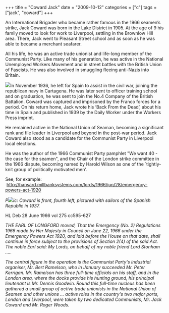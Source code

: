 +++
title = "Coward Jack"
date = "2009-10-12"
categories = ["c"]
tags = ["jack", "coward"]
+++

An International Brigader who became rather famous in the 1966 seamen’s strike, Jack Coward was born in the Lake District in 1905. At the age of 9 his family moved to look for work to Liverpool, settling in the Brownlow Hill area. There, Jack went to Pleasant Street school and as soon as he was able to became a merchant seafarer.

All his life, he was an active trade unionist and life-long member of the Communist Party. Like many of his generation, he was active in the National Unemployed Workers Movement and in street battles with the British Union of Fascists. He was also involved in smuggling fleeing anti-Nazis into Britain.

![](https://grahamstevenson.me.uk/wp-content/uploads/2009/10/74AC6DCF-FD0E-4848-9276-B0F1367B6DE1-199x300.jpeg)In November 1936, he left for Spain to assist in the civil war, joining the republican navy in Cartagena. He was later sent to officer training school and on graduation, he was sent to join the No.4 Company of the British Battalion. Coward was captured and imprisoned by the Franco forces for a period. On his return home, Jack wrote his ‘Back From the Dead’, about his time in Spain and published in 1939 by the Daily Worker under the Workers Press imprint.

He remained active in the National Union of Seaman, becoming a significant rank and file leader in Liverpool and beyond in the post-war period. Jack Coward also stood as a candidate for the Communist Party in Liverpool local elections.

He was the author of the 1966 Communist Party pamphlet "We want 40 - the case for the seamen", and the Chair of the London strike committee in the 1966 dispute, becoming named by Harold Wilson as one of the \`tightly-knit group of politically motivated men’.

See, for example:  http://hansard.millbanksystems.com/lords/1966/jun/28/emergency-powers-act-1920

_P![](https://grahamstevenson.me.uk/wp-content/uploads/2009/10/F6B496D3-FB95-4667-B02A-B8D36D9B6E23-218x300.jpeg)ic: Coward is front, fourth left, pictured with sailors of the Spanish Republic in 1937._

HL Deb 28 June 1966 vol 275 cc595-627

_THE EARL OF LONGFORD moved, That the Emergency (No. 2) Regulations 1966 made by Her Majesty in Council on June 22, 1966 under the Emergency Powers Act 1920, and laid before the House on that date, shall continue in force subject to the provisions of Section 2(4) of the said Act. The noble Earl said: My Lords, on behalf of my noble friend Lord Stonham ….._

_The central figure in the operation is the Communist Party's industrial organiser, Mr. Bert Ramelson, who in January succeeded Mr. Peter Kerrigan. Mr. Ramelson has three full-time officials on his staff, and in the London area, where the docks provide his hunting ground, his principal lieutenant is Mr. Dennis Goodwin. Round this full-time nucleus has been gathered a small group of active trade unionists in the National Union of Seamen and other unions … active roles in the country's two major ports, London and Liverpool, were taken by two dedicated Communists, Mr. Jack Coward and Mr. Roger Woods._
